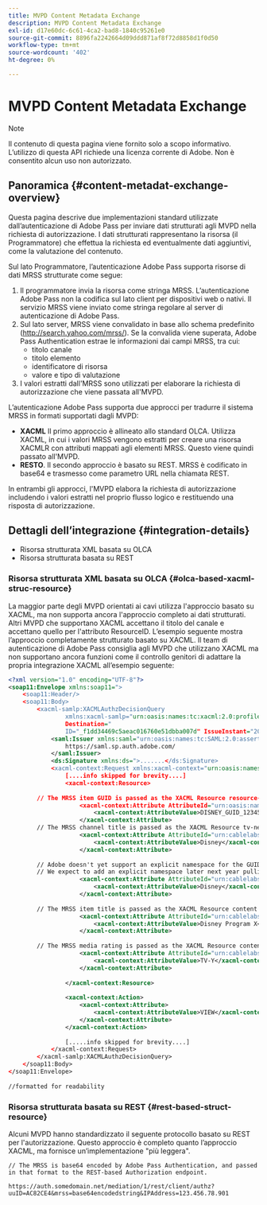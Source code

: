 ```yaml
---
title: MVPD Content Metadata Exchange
description: MVPD Content Metadata Exchange
exl-id: d17e60dc-6c61-4ca2-bad8-1840c95261e0
source-git-commit: 8896fa2242664d09ddd871af8f72d8858d1f0d50
workflow-type: tm+mt
source-wordcount: '402'
ht-degree: 0%

---
```


# MVPD Content Metadata Exchange

>[!NOTE]
>
>Il contenuto di questa pagina viene fornito solo a scopo informativo. L’utilizzo di questa API richiede una licenza corrente di Adobe. Non è consentito alcun uso non autorizzato.

## Panoramica {#content-metadat-exchange-overview}

Questa pagina descrive due implementazioni standard utilizzate dall’autenticazione di Adobe Pass per inviare dati strutturati agli MVPD nella richiesta di autorizzazione.  I dati strutturati rappresentano la risorsa (il Programmatore) che effettua la richiesta ed eventualmente dati aggiuntivi, come la valutazione del contenuto.

Sul lato Programmatore, l’autenticazione Adobe Pass supporta risorse di dati MRSS strutturate come segue:

1. Il programmatore invia la risorsa come stringa MRSS. L’autenticazione Adobe Pass non la codifica sul lato client per dispositivi web o nativi. Il servizio MRSS viene inviato come stringa regolare al server di autenticazione di Adobe Pass.
1. Sul lato server, MRSS viene convalidato in base allo schema predefinito (http://search.yahoo.com/mrss/).  Se la convalida viene superata, Adobe Pass Authentication estrae le informazioni dai campi MRSS, tra cui:
   * titolo canale
   * titolo elemento
   * identificatore di risorsa
   * valore e tipo di valutazione
1. I valori estratti dall&#39;MRSS sono utilizzati per elaborare la richiesta di autorizzazione che viene passata all&#39;MVPD.

L’autenticazione Adobe Pass supporta due approcci per tradurre il sistema MRSS in formati supportati dagli MVPD:

* **XACML**  Il primo approccio è allineato allo standard OLCA.  Utilizza XACML, in cui i valori MRSS vengono estratti per creare una risorsa XACMLR con attributi mappati agli elementi MRSS.  Questo viene quindi passato all&#39;MVPD.
* **RESTO**.  Il secondo approccio è basato su REST.  MRSS è codificato in base64 e trasmesso come parametro URL nella chiamata REST.

In entrambi gli approcci, l&#39;MVPD elabora la richiesta di autorizzazione includendo i valori estratti nel proprio flusso logico e restituendo una risposta di autorizzazione.

## Dettagli dell’integrazione {#integration-details}

* Risorsa strutturata XML basata su OLCA
* Risorsa strutturata basata su REST

### Risorsa strutturata XML basata su OLCA {#olca-based-xacml-struc-resource}

La maggior parte degli MVPD orientati ai cavi utilizza l&#39;approccio basato su XACML, ma non supporta ancora l&#39;approccio completo ai dati strutturati.  Altri MVPD che supportano XACML accettano il titolo del canale e accettano quello per l&#39;attributo ResourceID. L’esempio seguente mostra l’approccio completamente strutturato basato su XACML. Il team di autenticazione di Adobe Pass consiglia agli MVPD che utilizzano XACML ma non supportano ancora funzioni come il controllo genitori di adattare la propria integrazione XACML all’esempio seguente:

```XML
<?xml version="1.0" encoding="UTF-8"?>
<soap11:Envelope xmlns:soap11=">
    <soap11:Header/>
    <soap11:Body>
        <xacml-samlp:XACMLAuthzDecisionQuery
                xmlns:xacml-samlp="urn:oasis:names:tc:xacml:2.0:profile:saml2.0:v2:schema:protocol"
                Destination="
                ID="_f1dd34469c5aeac016760e51dbba007d" IssueInstant="2012-06-26T16:30:24.879Z" Version="2.0">
            <saml:Issuer xmlns:saml="urn:oasis:names:tc:SAML:2.0:assertion">
                https://saml.sp.auth.adobe.com/
            </saml:Issuer>
            <ds:Signature xmlns:ds=">.......</ds:Signature>
            <xacml-context:Request xmlns:xacml-context="urn:oasis:names:tc:xacml:2.0:context:schema:os">
                [....info skipped for brevity....]
                <xacml-context:Resource>
 
        // The MRSS item GUID is passed as the XACML Resource resource-id
                    <xacml-context:Attribute AttributeId="urn:oasis:names:tc:xacml:1.0:resource:resource-id">
                        <xacml-context:AttributeValue>DISNEY_GUID_12345</xacml-context:AttributeValue>
                    </xacml-context:Attribute>
        // The MRSS channel title is passed as the XACML Resource tv-network
                    <xacml-context:Attribute AttributeId="urn:cablelabs:ocla:1.0:attribute:content:tv-network">
                        <xacml-context:AttributeValue>Disney</xacml-context:AttributeValue>
                    </xacml-context:Attribute>
 
        // Adobe doesn't yet support an explicit namespace for the GUID, so we reuse the channel title as the GUID.  
        // We expect to add an explicit namespace later next year pulling it from the GUID scheme attribute.
                    <xacml-context:Attribute AttributeId="urn:cablelabs:ocla:1.0:attribute:content:id:namespace">
                        <xacml-context:AttributeValue>Disney</xacml-context:AttributeValue>
                    </xacml-context:Attribute>
 
        // The MRSS item title is passed as the XACML Resource content title
                    <xacml-context:Attribute AttributeId="urn:cablelabs:ocla:1.0:attribute:content:title">
                        <xacml-context:AttributeValue>Disney Program X</xacml-context:AttributeValue>
                    </xacml-context:Attribute>
 
        // The MRSS media rating is passed as the XACML Resource content rating 
                    <xacml-context:Attribute AttributeId="urn:cablelabs:ocla:1.0:attribute:content:rating:vchip">
                        <xacml-context:AttributeValue>TV-Y</xacml-context:AttributeValue>
                    </xacml-context:Attribute>
 
                </xacml-context:Resource>
 
                <xacml-context:Action>
                    <xacml-context:Attribute>
                        <xacml-context:AttributeValue>VIEW</xacml-context:AttributeValue>
                    </xacml-context:Attribute>
                </xacml-context:Action>
 
                [.....info skipped for brevity....]
            </xacml-context:Request>
        </xacml-samlp:XACMLAuthzDecisionQuery>
    </soap11:Body>
</soap11:Envelope>
 
//formatted for readability
```

### Risorsa strutturata basata su REST {#rest-based-struct-resource}

Alcuni MVPD hanno standardizzato il seguente protocollo basato su REST per l&#39;autorizzazione. Questo approccio è completo quanto l’approccio XACML, ma fornisce un’implementazione &quot;più leggera&quot;.

`// The MRSS is base64 encoded by Adobe Pass Authentication, and passed in that format to the REST-based Authorization endpoint.`

`https://auth.somedomain.net/mediation/1/rest/client/authz?uuID=AC82CE4&mrss=base64encodedstring&IPAddress=123.456.78.901`

<!--
>[!RELATEDINFORMATION]
>* [User Metadata Exchange](/help/authentication/mvpd-user-metadata-exchng.md)
>* [Logout](/help/authentication/usecase-mvpd-logout.md)
>* [Programmer Integration Guide: Identifying Protected Resources](/help/authentication/identify-protected-resources.md)
>* [Programmer Integration Guide: User Metadata Exchange](/help/authentication/user-metadata.md)
-->
